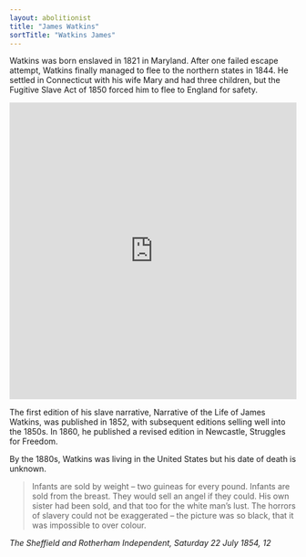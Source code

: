 ```yaml
---
layout: abolitionist
title: "James Watkins"
sortTitle: "Watkins James"
---
```


Watkins was born enslaved in 1821 in Maryland. After one failed escape attempt, Watkins finally managed to flee to the northern states in 1844. He settled in Connecticut with his wife Mary and had three children, but the Fugitive Slave Act of 1850 forced him to flee to England for safety.

<iframe width="100%" height="520" frameborder="0" src="https://murray7872.carto.com/builder/4b3f0c76-2d51-40ae-9055-b2cb837dc234/embed" allowfullscreen webkitallowfullscreen mozallowfullscreen oallowfullscreen msallowfullscreen></iframe>


The first edition of his slave narrative, Narrative of the Life of James Watkins, was published in 1852, with subsequent editions selling well into the 1850s. In 1860, he published a revised edition in Newcastle, Struggles for Freedom.

By the 1880s, Watkins was living in the United States but his date of death is unknown.

> Infants are sold by weight – two guineas for every pound. Infants are sold from the breast. They would sell an angel if they could. His own sister had been sold, and that too for the white man’s lust. The horrors of slavery could not be exaggerated – the picture was so black, that it was impossible to over colour. 

<footer><cite>The Sheffield and Rotherham Independent, Saturday 22 July 1854, 12</cite></footer>

